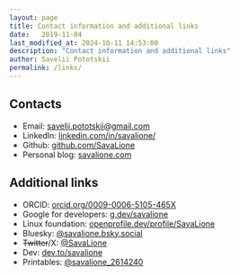 ```yaml
---
layout: page
title: Contact information and additional links
date:   2019-11-04
last_modified_at: 2024-10-11 14:53:00
description: "Contact information and additional links"
author: Savelii Pototskii
permalink: /links/
---
```


## Contacts
* Email: savelii.pototskii@gmail.com
* LinkedIn: [linkedin.com/in/savalione/](https://www.linkedin.com/in/savalione/)
* Github: [github.com/SavaLione](https://github.com/SavaLione)
* Personal blog: [savalione.com](https://savalione.com)

## Additional links
* ORCID: [orcid.org/0009-0006-5105-465X](https://orcid.org/0009-0006-5105-465X)
* Google for developers: [g.dev/savalione](https://g.dev/savalione)
* Linux foundation: [openprofile.dev/profile/SavaLione](https://openprofile.dev/profile/SavaLione)
* Bluesky: [@savalione.bsky.social](https://bsky.app/profile/savalione.bsky.social)
* ~~Twitter~~/X: [@SavaLione](https://x.com/SavaLione)
* Dev: [dev.to/savalione](https://dev.to/savalione)
* Printables: [@savalione_2614240](https://www.printables.com/@savalione_2614240)
